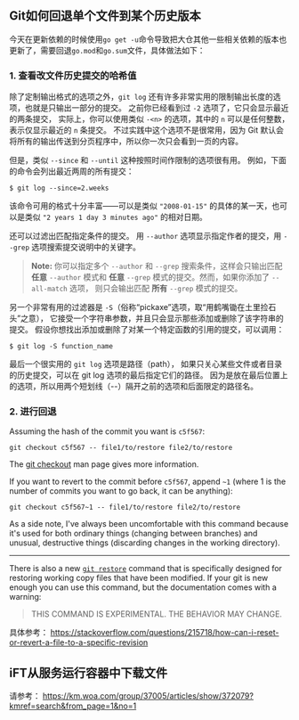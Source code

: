 ##  Git如何回退单个文件到某个历史版本

今天在更新依赖的时候使用`go get -u`命令导致把大仓其他一些相关依赖的版本也更新了，需要回退`go.mod`和`go.sum`文件，具体做法如下：

### 1. 查看改文件历史提交的哈希值

除了定制输出格式的选项之外，`git log` 还有许多非常实用的限制输出长度的选项，也就是只输出一部分的提交。 之前你已经看到过 `-2` 选项了，它只会显示最近的两条提交， 实际上，你可以使用类似 `-<n>` 的选项，其中的 `n` 可以是任何整数，表示仅显示最近的 `n` 条提交。 不过实践中这个选项不是很常用，因为 Git 默认会将所有的输出传送到分页程序中，所以你一次只会看到一页的内容。

但是，类似 `--since` 和 `--until` 这种按照时间作限制的选项很有用。 例如，下面的命令会列出最近两周的所有提交：

```console
$ git log --since=2.weeks
```

该命令可用的格式十分丰富——可以是类似 `"2008-01-15"` 的具体的某一天，也可以是类似 `"2 years 1 day 3 minutes ago"` 的相对日期。

还可以过滤出匹配指定条件的提交。 用 `--author` 选项显示指定作者的提交，用 `--grep` 选项搜索提交说明中的关键字。


>**Note:**
>你可以指定多个 `--author` 和 `--grep` 搜索条件，这样会只输出匹配 **任意** `--author` 模式和 **任意** `--grep` 模式的提交。然而，如果你添加了 `--all-match` 选项， 则只会输出匹配 **所有** `--grep` 模式的提交。

另一个非常有用的过滤器是 `-S`（俗称“pickaxe”选项，取“用鹤嘴锄在土里捡石头”之意）， 它接受一个字符串参数，并且只会显示那些添加或删除了该字符串的提交。 假设你想找出添加或删除了对某一个特定函数的引用的提交，可以调用：

```console
$ git log -S function_name
```

最后一个很实用的 `git log` 选项是路径（path）， 如果只关心某些文件或者目录的历史提交，可以在 git log 选项的最后指定它们的路径。 因为是放在最后位置上的选项，所以用两个短划线（--）隔开之前的选项和后面限定的路径名。

### 2. 进行回退
Assuming the hash of the commit you want is `c5f567`:

```
git checkout c5f567 -- file1/to/restore file2/to/restore
```

The [git checkout](https://git-scm.com/docs/git-checkout) man page gives more information.

If you want to revert to the commit before `c5f567`, append `~1` (where 1 is the number of commits you want to go back, it can be anything):

```
git checkout c5f567~1 -- file1/to/restore file2/to/restore
```

As a side note, I've always been uncomfortable with this command because it's used for both ordinary things (changing between branches) and unusual, destructive things (discarding changes in the working directory).

---

There is also a new [`git restore`](https://git-scm.com/docs/git-restore) command that is specifically designed for restoring working copy files that have been modified. If your git is new enough you can use this command, but the documentation comes with a warning:

> THIS COMMAND IS EXPERIMENTAL. THE BEHAVIOR MAY CHANGE.

具体参考：
https://stackoverflow.com/questions/215718/how-can-i-reset-or-revert-a-file-to-a-specific-revision

## iFT从服务运行容器中下载文件
请参考：
https://km.woa.com/group/37005/articles/show/372079?kmref=search&from_page=1&no=1